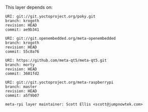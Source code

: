 This layer depends on:

    URI: git://git.yoctoproject.org/poky.git
    branch: krogoth
    revision: HEAD
    commit: ae9b341

    URI: git://git.openembedded.org/meta-openembedded
    branch: krogoth
    revision: HEAD
    commit: 55c8a76

    URI: https://github.com/meta-qt5/meta-qt5.git
    branch: morty
    revision: HEAD
    commit: 3601fd2

    URI: git://git.yoctoproject.org/meta-raspberrypi 
    branch: master
    revision: HEAD
    commit: a5f9b07

    meta-rpi layer maintainer: Scott Ellis <scott@jumpnowtek.com>
